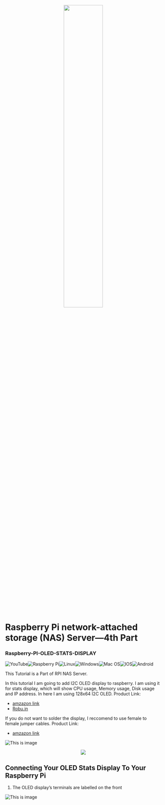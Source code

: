 <p align="center">
  <img 
    width=50%
    height=50%
    src="https://i.imgur.com/b04QAsB.png"
  >
</p>

# Raspberry Pi network-attached storage (NAS) Server—4th  Part
### Raspberry-PI-OLED-STATS-DISPLAY



![YouTube](https://img.shields.io/badge/YouTube-%23FF0000.svg?style=for-the-badge&logo=YouTube&logoColor=white)![Raspberry Pi](https://img.shields.io/badge/-RaspberryPi-C51A4A?style=for-the-badge&logo=Raspberry-Pi)![Linux](https://img.shields.io/badge/Linux-FCC624?style=for-the-badge&logo=linux&logoColor=black)![Windows](https://img.shields.io/badge/Windows-0078D6?style=for-the-badge&logo=windows&logoColor=white)![Mac OS](https://img.shields.io/badge/mac%20os-000000?style=for-the-badge&logo=macos&logoColor=F0F0F0)![IOS](https://img.shields.io/badge/iOS-000000?style=for-the-badge&logo=ios&logoColor=white)![Android](https://img.shields.io/badge/Android-3DDC84?style=for-the-badge&logo=android&logoColor=white)

This Tutorial is a Part of RPI NAS Server. 

In this tutorial I am going to add I2C OLED  display to raspberry. I am using it for stats display, which will show CPU usage, Memory usage, Disk usage and IP address. In here I am using 128x64 I2C OLED. 
 Product Link:
 - [amzazon link](https://www.amazon.in/s?k=I2C+OLED+128+64&crid=8PDQTRB2B5KH&sprefix=i2c+oled+128+64+%2Caps%2C195&ref=nb_sb_noss_2 )
 - [Robu.in](https://robu.in/product/1-3-inch-i2c-iic-oled-lcd-module-4pin-with-vcc-gnd-white/)

If you do not want to solder the display, I reccomend to use female to female jumper cables.
 Product Link:
 - [amzazon link](https://www.amazon.in/s?k=female+to+female+jumper+cables&crid=1MDSATN53AINJ&sprefix=female+to+female+jumper+cables%2Caps%2C210&ref=nb_sb_noss_1)
 
![This is image](https://i.imgur.com/X0JSGas.png)

<p align="center">
  <img 
       src="https://i.imgur.com/tCJdn9nm.jpg"
  >
</p>

## Connecting Your OLED Stats Display To Your Raspberry Pi
 1. The OLED display’s terminals are labelled on the front
 
![This is image](https://i.imgur.com/Oe38PuP.png)

